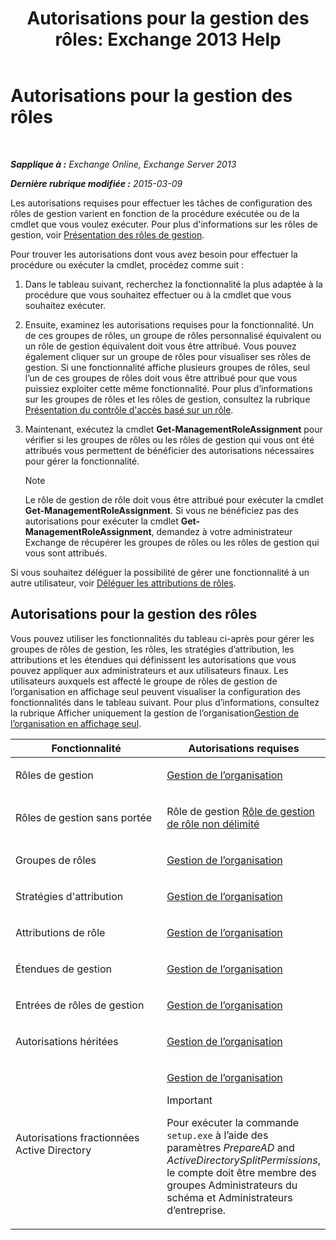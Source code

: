 ﻿---
title: 'Autorisations pour la gestion des rôles: Exchange 2013 Help'
TOCTitle: Autorisations pour la gestion des rôles
ms:assetid: cb9591c4-fbb3-4199-8007-6bbfdfd5a2e9
ms:mtpsurl: https://technet.microsoft.com/fr-fr/library/Dd638186(v=EXCHG.150)
ms:contentKeyID: 50479245
ms.date: 04/24/2018
mtps_version: v=EXCHG.150
ms.translationtype: HT
---

# Autorisations pour la gestion des rôles

 

_**Sapplique à :** Exchange Online, Exchange Server 2013_

_**Dernière rubrique modifiée :** 2015-03-09_

Les autorisations requises pour effectuer les tâches de configuration des rôles de gestion varient en fonction de la procédure exécutée ou de la cmdlet que vous voulez exécuter. Pour plus d'informations sur les rôles de gestion, voir [Présentation des rôles de gestion](understanding-management-roles-exchange-2013-help.md).

Pour trouver les autorisations dont vous avez besoin pour effectuer la procédure ou exécuter la cmdlet, procédez comme suit :

1.  Dans le tableau suivant, recherchez la fonctionnalité la plus adaptée à la procédure que vous souhaitez effectuer ou à la cmdlet que vous souhaitez exécuter.

2.  Ensuite, examinez les autorisations requises pour la fonctionnalité. Un de ces groupes de rôles, un groupe de rôles personnalisé équivalent ou un rôle de gestion équivalent doit vous être attribué. Vous pouvez également cliquer sur un groupe de rôles pour visualiser ses rôles de gestion. Si une fonctionnalité affiche plusieurs groupes de rôles, seul l’un de ces groupes de rôles doit vous être attribué pour que vous puissiez exploiter cette même fonctionnalité. Pour plus d’informations sur les groupes de rôles et les rôles de gestion, consultez la rubrique [Présentation du contrôle d'accès basé sur un rôle](understanding-role-based-access-control-exchange-2013-help.md).

3.  Maintenant, exécutez la cmdlet **Get-ManagementRoleAssignment** pour vérifier si les groupes de rôles ou les rôles de gestion qui vous ont été attribués vous permettent de bénéficier des autorisations nécessaires pour gérer la fonctionnalité.
    
    > [!NOTE]
    > Le rôle de gestion de rôle doit vous être attribué pour exécuter la cmdlet <strong>Get-ManagementRoleAssignment</strong>. Si vous ne bénéficiez pas des autorisations pour exécuter la cmdlet <strong>Get-ManagementRoleAssignment</strong>, demandez à votre administrateur Exchange de récupérer les groupes de rôles ou les rôles de gestion qui vous sont attribués.


Si vous souhaitez déléguer la possibilité de gérer une fonctionnalité à un autre utilisateur, voir [Déléguer les attributions de rôles](delegate-role-assignments-exchange-2013-help.md).

## Autorisations pour la gestion des rôles

Vous pouvez utiliser les fonctionnalités du tableau ci-après pour gérer les groupes de rôles de gestion, les rôles, les stratégies d’attribution, les attributions et les étendues qui définissent les autorisations que vous pouvez appliquer aux administrateurs et aux utilisateurs finaux. Les utilisateurs auxquels est affecté le groupe de rôles de gestion de l’organisation en affichage seul peuvent visualiser la configuration des fonctionnalités dans le tableau suivant. Pour plus d’informations, consultez la rubrique Afficher uniquement la gestion de l’organisation[Gestion de l’organisation en affichage seul](view-only-organization-management-exchange-2013-help.md).


<table>
<colgroup>
<col style="width: 50%" />
<col style="width: 50%" />
</colgroup>
<thead>
<tr class="header">
<th>Fonctionnalité</th>
<th>Autorisations requises</th>
</tr>
</thead>
<tbody>
<tr class="odd">
<td><p>Rôles de gestion</p></td>
<td><p><a href="organization-management-exchange-2013-help.md">Gestion de l’organisation</a></p></td>
</tr>
<tr class="even">
<td><p>Rôles de gestion sans portée</p></td>
<td><p>Rôle de gestion <a href="unscoped-role-management-role-exchange-2013-help.md">Rôle de gestion de rôle non délimité</a></p></td>
</tr>
<tr class="odd">
<td><p>Groupes de rôles</p></td>
<td><p><a href="organization-management-exchange-2013-help.md">Gestion de l’organisation</a></p></td>
</tr>
<tr class="even">
<td><p>Stratégies d'attribution</p></td>
<td><p><a href="organization-management-exchange-2013-help.md">Gestion de l’organisation</a></p></td>
</tr>
<tr class="odd">
<td><p>Attributions de rôle</p></td>
<td><p><a href="organization-management-exchange-2013-help.md">Gestion de l’organisation</a></p></td>
</tr>
<tr class="even">
<td><p>Étendues de gestion</p></td>
<td><p><a href="organization-management-exchange-2013-help.md">Gestion de l’organisation</a></p></td>
</tr>
<tr class="odd">
<td><p>Entrées de rôles de gestion</p></td>
<td><p><a href="organization-management-exchange-2013-help.md">Gestion de l’organisation</a></p></td>
</tr>
<tr class="even">
<td><p>Autorisations héritées</p></td>
<td><p><a href="organization-management-exchange-2013-help.md">Gestion de l’organisation</a></p></td>
</tr>
<tr class="odd">
<td><p>Autorisations fractionnées Active Directory</p></td>
<td><p><a href="organization-management-exchange-2013-help.md">Gestion de l’organisation</a></p>

> [!IMPORTANT]  
> Pour exécuter la commande <code>setup.exe</code> à l’aide des paramètres <em>PrepareAD</em> and <em>ActiveDirectorySplitPermissions</em>, le compte doit être membre des groupes Administrateurs du schéma et Administrateurs d’entreprise.

</td>
</tr>
</tbody>
</table>

